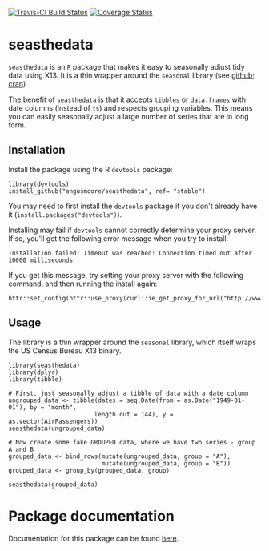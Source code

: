 [![Travis-CI Build Status](https://travis-ci.org/angusmoore/seasthedata.svg?branch=master)](https://travis-ci.org/angusmoore/seasthedata)
[![Coverage Status](https://coveralls.io/repos/github/angusmoore/seasthedata/badge.svg?branch=master)](https://coveralls.io/github/angusmoore/seasthedata?branch=master)

# seasthedata
`seasthedata` is an `R` package that makes it easy to seasonally adjust tidy data using X13. It is a thin wrapper around the `seasonal` library (see [github](https://github.com/christophsax/seasonal); [cran](https://cran.r-project.org/package=seasonal)).

The benefit of `seasthedata` is that it accepts `tibbles` or `data.frames` with date columns (instead of `ts`) and respects grouping variables. This means you can easily seasonally adjust a large number of series that are in long form.

## Installation

Install the package using the R `devtools` package:
  ```
library(devtools)
install_github("angusmoore/seasthedata", ref= "stable")
```

You may need to first install the `devtools` package if you don't already have it (`install.packages("devtools")`).

Installing may fail if `devtools` cannot correctly determine your proxy server. If so, you'll get the following error message when you try to install:
```
Installation failed: Timeout was reached: Connection timed out after 10000 milliseconds
```
If you get this message, try setting your proxy server with the following command, and then running the install again:
```
httr::set_config(httr::use_proxy(curl::ie_get_proxy_for_url("http://www.google.com")))
```

## Usage
The library is a thin wrapper around the `seasonal` library, which itself wraps
the US Census Bureau X13 binary.

```
library(seasthedata)
library(dplyr)
library(tibble)

# First, just seasonally adjust a tibble of data with a date column
ungrouped_data <- tibble(dates = seq.Date(from = as.Date("1949-01-01"), by = "month",
                        length.out = 144), y = as.vector(AirPassengers))
seasthedata(ungrouped_data)

# Now create some fake GROUPED data, where we have two series - group A and B
grouped_data <- bind_rows(mutate(ungrouped_data, group = "A"),
                          mutate(ungrouped_data, group = "B"))
grouped_data <- group_by(grouped_data, group)

seasthedata(grouped_data)
```

# Package documentation

Documentation for this package can be found [here](https://angusmoore.github.io/seasthedata/seasthedata.pdf).
